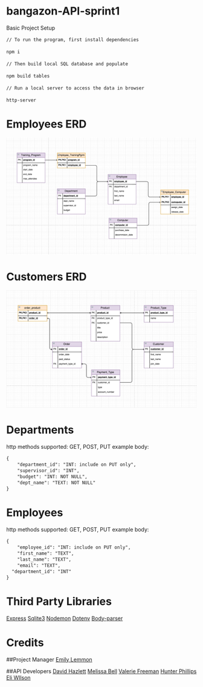 # bangazon-API-sprint1

Basic Project Setup

```
// To run the program, first install dependencies

npm i 

// Then build local SQL database and populate

npm build tables

// Run a local server to access the data in browser

http-server

```

# Employees ERD

![Employees ERD](/ERD/employees-better.png)
# Customers ERD

![Customers ERD](/ERD/customers-products_v2.png)

# Departments
http methods supported: GET, POST, PUT example body:

```
{
	"department_id": "INT: include on PUT only",
	"supervisor_id": "INT",
	"budget": "INT: NOT NULL",
	"dept_name": "TEXT: NOT NULL"
}
```
# Employees
http methods supported: GET, POST, PUT example body:

```
{
	"employee_id": "INT: include on PUT only",
	"first_name": "TEXT",
	"last_name": "TEXT",
	"email": "TEXT",
  "department_id": "INT"
}
```
# Third Party Libraries
[Express](https://expressjs.com/)
[Sqlite3](https://www.npmjs.com/package/sqlite3)
[Nodemon](https://www.npmjs.com/package/nodemon)
[Dotenv](https://www.npmjs.com/package/dotenv)
[Body-parser](https://www.npmjs.com/package/body-parser-json)

# Credits

##Project Manager
[Emily Lemmon](https://github.com/Rian501)

##API Developers
[David Hazlett](https://github.com/dhazlettjr)
[Melissa Bell](https://github.com/melissabell456)
[Valerie Freeman](https://github.com/Valerie-Freeman)
[Hunter Phillips](https://github.com/hunterphillips)
[Eli WIlson](https://github.com/e-x-wilson)

